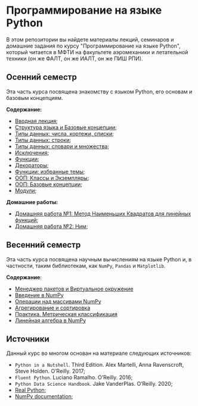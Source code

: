 # Программирование на языке Python

В этом репозитории вы найдете материалы лекций, семинаров и домашние задания по курсу "Программирование на языке Python", который читается в МФТИ на факультете аэромеханики и летательной техники (он же ФАЛТ, он же ИАЛТ, он же ПИШ РПИ).

## Осенний семестр

Эта часть курса посвящена знакомству с языком Python, его основам и базовым концепциям. 

**Содержание:**

- [Вводная лекция](./lessons/lesson01/);
- [Структура языка и Базовые концепции](./lessons/lesson02/);
- [Типы данных: числа, кортежи, списки](./lessons/lesson03/); 
- [Типы данных: строки](./lessons/lesson04/);  
- [Типы данных: словари и множества](./lessons/lesson05/);  
- [Исключения](./lessons/lesson06/);  
- [Функции](./lessons/lesson07/);  
- [Декораторы](./lessons/lesson08/);  
- [Функции: избранные темы](./lessons/lesson09/);  
- [ООП: Классы и Экземпляры](./lessons/lesson10/);  
- [ООП: Базовые концепции](./lessons/lesson11/);  
- [Модули](./lessons/lesson12/);  

**Домашние работы:**
- [Домашняя работа №1: Метод Наименьших Квадратов для линейных функций](./homeworks/hw1/);  
- [Домашняя работа №2: Ним](./homeworks/hw2/);  

## Весенний семестр

Эта часть курса посвящена научным вычислениям на языке Python и, в частности, таким библиотекам, как `NumPy`, `Pandas` и `Matplotlib`.

**Содержание**:

- [Менеджер пакетов и Виртуальное окружение](./lessons/sem2_lesson01/sem1_313/)
- [Введение в NumPy](./lessons/sem2_lesson02/sem2_313/)
- [Операции над массивами NumPy](./lessons/sem2_lesson03/sem3_313/)
- [Агрегирование и сортировка](./lessons/sem2_lesson04/sem4_313/)
- [Практика. Метрическая классификация](./lessons/sem2_lesson05/sem5_313/)
- [Линейная алгебра в NumPy](./lessons/sem2_lesson06/sem6_313/)


## Источники

Данный курс во многом основан на материале следующих источников:

- `Python in a Nutshell`. Third Edition. Alex Martelli, Anna Ravenscroft, Steve Holden. O’Reilly. 2017;    
- `Fluent Python`. Luciano Ramalho. O’Reilly. 2016;    
- `Python Data Science Handbook`. Jake VanderPlas. O’Reilly. 2020;
- [Real Python](https://realpython.com/);
- [NumPy documentation](https://numpy.org/doc/stable/index.html);

